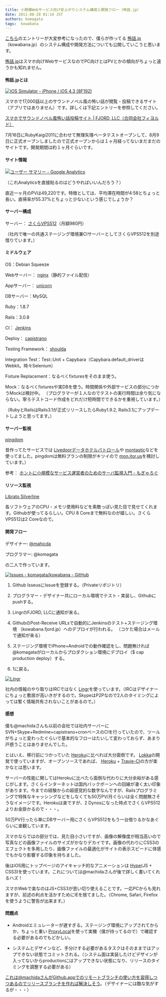```yaml
---
title: 小規模Webサービス向け安上がりシステム構成と開発フロー（怖話.jp）
date: 2011-08-28 01:14 JST
authors: komagata
tags:  kowabana
---
```

[こちら](http://blog.av-jyo.com/2011-08/watching-servers-for-a-small-web-service.html)のエントリーが大変参考になったので、僕らが作ってる [怖話.jp](http://kowabana.jp)（kowabana.jp）のシステム構成や開発方法についても公開していこうと思います。

[怖話.jp](http://kowabana.jp)はスマホ向けWebサービスなのでPC向けとはPVとかの傾向がちょっと違うかも知れません。

#### 怖話.jpとは

[![iOS Simulator - iPhone / iOS 4.3 (8F192)](http://farm7.static.flickr.com/6132/6025206978_9fa938b331.jpg)](http://www.flickr.com/photos/komagata/6025206978/ "iOS Simulator - iPhone / iOS 4.3 (8F192) by komagata, on Flickr")

スマホで17,000話以上のサウンドノベル風の怖い話が閲覧・投稿できるサイト（アプリではありません）です。詳しくは下記エントリーを参照してください。

[スマホでサウンドノベル風怖い話投稿サイト | FJORD, LLC（合同会社フィヨルド）](http://fjord.jp/love/862.html)

7月16日にRubyKaigi2011に合わせて無理矢理ベータテストオープンして、8月9日に正式オープンしましたので正式オープンからは１ヶ月経ってないまだまだのサイトです。開発期間は約１ヶ月ぐらいです。

#### サイト情報

[![ユーザー サマリー - Google Analytics](http://farm7.static.flickr.com/6062/6085379921_49f0be96ec.jpg)](http://www.flickr.com/photos/komagata/6085379921/ "ユーザー サマリー - Google Analytics by komagata, on Flickr")

（これAnalyticsを直接貼るのはどうやればいいんだろう？）

直近一ヶ月のPVは49,220です。特徴としては、平均滞在時間が4:58とちょっと長い。直帰率が55.37%とちょっと少ないという感じでしょうか？

#### サーバー構成

サーバー： [さくらVPS512](http://vps.sakura.ad.jp/lp/)（月額980円）

（社内で唯一の共通ステージング環境兼CIサーバーとしてさくらVPS512を別途借りています。）

#### ミドルウェア

OS：Debian Squeeze

Webサーバー： [nginx](http://nginx.net/)（静的ファイル配信）

Appサーバー： [unicorn](http://unicorn.bogomips.org/)

DBサーバー：MySQL

Ruby：1.8.7

Rails：3.0.8

CI： [Jenkins](http://jenkins-ci.org/)

Deploy： [capistrano](https://github.com/capistrano/capistrano)

Testing Framework： [shoulda](https://github.com/thoughtbot/shoulda)

Integration Test：Test::Unit + Capybara（Capybara.default\_driverはWebkit。時々Selenium）

Fixture Replacement：なるべくfixturesをそのまま使う。

Mock：なるべくfixturesや実DBを使う。時間関係や外部サービスの部分につかうMockは検討中。 （プログラマーが１人なのでテストの実行時間は余り気にならない。寧ろテストコード作成をどれだけ短時間でできるかを重視しています。）

（RubyとRailsはRails3.1が正式リリースしたらRuby1.9.2, Rails3.1にアップデートしようと思ってます。）

#### サーバー監視

[pingdom](http://www.pingdom.com/)

昔作ってたサービスでは [Livedoorデータホテルパトロール](http://patrol.datahotel.ne.jp/)や [montastic](http://www.montastic.com/)などを 使ってました。pingdomは無料プランの制限がキツイので [mon.itor.us](http://mon.itor.us/)を検討しています。）

参考： [ホントに小規模なサービス運営者のためのサーバ監視入門 - もぎゃろぐ](http://blog.mogya.com/2011/08/monitorus-web-monitoring.html)

#### リソース監視

[Librato Silverline](https://silverline.librato.com/)

各ソフトウェアのCPU・メモリ使用料などを素敵っぽい見た目で見せてくれます。Githubが使ってるらしい。CPU 8 Coreまで無料なのが嬉しい。さくらVPS512は2 Coreなので。

#### 開発フロー

デザイナー: [@mahicda](http://twitter.com/machida)

プログラマー: @komagata

の二人で作っています。

[![Issues - komagata/kowabana - GitHub](http://farm7.static.flickr.com/6069/6088065418_8ee41bc1c8.jpg)](http://www.flickr.com/photos/komagata/6088065418/ "Issues - komagata/kowabana - GitHub by komagata, on Flickr")

1. Github IsseusにIssueを登録する。（Privateリポジトリ）

2. プログラマー・デザイナー共にローカル環境でテスト・実装し、Githubにpushする。

3. LingrのFJORD, LLCに通知が来る。

4. GithubのPost-Receive URLsで自動的にJenkinsのテスト+ステージング環境
（kowabana.fjord.jp）へのデプロイが行われる。 （コケた場合はメールで通知が来る）  

5. ステージング環境でiPhone+Androidでの動作確認をし、問題無ければ@komagataがローカルからプロダクション環境にデプロイ（$ cap production deploy）する。

6. 1に戻る。

[![Lingr](http://farm7.static.flickr.com/6192/6088082774_78b2b6948a.jpg)](http://www.flickr.com/photos/komagata/6088082774/ "Lingr by komagata, on Flickr")

社内の情報のやり取りはIRCではなく [Lingr](http://lingr.com/)を使っています。（IRCはデザイナーにちょっと敷居が高いきがするので。SkypeはP2Pなので2人のタイミングによっては暫く情報共有されないことがあるので。）

#### 感想

僕も@machidaさんも以前の会社では社内サーバーにSVN+Skype+Redmine+capistrano+cronベースのCIを行っていたので、ツールがちょっと変わったぐらいで基本的なフローはたいして変わっておらず、あまり戸惑うことはありませんでした。

とはいえ、移行前につかっていた [Heroku](http://www.heroku.com/)に比べれば大分面倒です。 [Lokka](http://lokka.org/)の開発で使っていますが、オープンソースであれば、 [Heroku](http://www.heroku.com/) + [Travie-CI](http://travis-ci.org/)の方が楽かなとは思います。

サーバーの性能に関してはHerokuに比べたら面倒な代わりに大分余裕がある感じがします。さくらインターネットは国内バックボーンへの回線が凄く太い印象があります。今までの経験からの超感覚的な数字なんですが、Railsプログラミングで特殊なキャッシングなどをしなくても50万PV/月ぐらいは全く問題無さそうなイメージです。Herokuは楽ですが、2 Dynosになった時点でさくらVPS512よりお金掛かるので・・・。

50万PV行ったら単にDBサーバー用にさくらVPS512をもう一台借りるかなあぐらいに楽観しています。

スマホならではの部分では、見た目小さいですが、画像の解像度が相当高いので写真などの画像ファイルのサイズがかなりデカイです。画像の代わりにCSS3のエフェクトを多用したり、画像ファイルの最適化がサイトの表示スピードに体感でもかなり影響する印象を持ちました。

後はiOS用にトップページのアイキャッチ的なアニメーションは [Hype](http://tumultco.com/hype/)(JS + CSS3)を使っています。これについては@machidaさんが後で詳しく書いてくれるハズ！

スマホWebで楽なのはJS+CSS3が思い切り使えることです。一応PCからも見れますが、前述の利点を活かすためにIEを捨てました。（Chrome, Safari, Firefoxを使うように警告が出来ます。）

#### 問題点

- Androidエミュレーターが遅すぎる。ステージング環境にアップされてからか、ちょっと重い [ProxyLocal](http://proxylocal.com/)を使って実機（僕が持ってるので）で確認する必要があるのでもどかしい。

- システムとデザインなど、手分けする必要があるタスクはそのままではアップできない状態でコミットされる。（システム面は実装したけどデザインが入ってないからproductionにはアップできない状態になり、リリースのタイミングを調整する必要がある）  

これは@machidaさんがGithub.appでのリモートブランチの使い方を習得しつつあるのでリリースブランチを作れば解決しそう。（デザイナーには酷な気がするが・・・）
